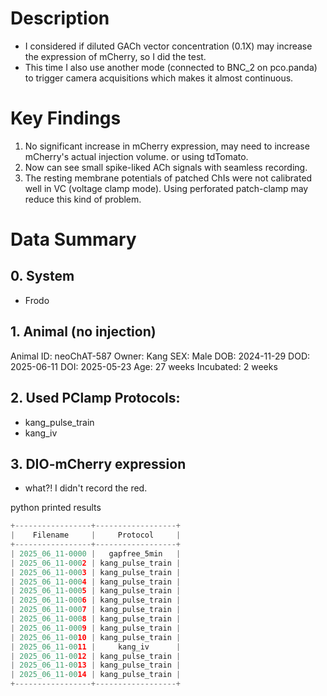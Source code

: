 # Description
- I considered if diluted GACh vector concentration (0.1X) may increase the expression of mCherry, so I did the test.
- This time I also use another mode (connected to BNC_2 on pco.panda) to trigger camera acquisitions which makes it almost continuous.
# Key Findings
1. No significant increase in mCherry expression, may need to increase mCherry's actual injection volume. or using tdTomato.
2. Now can see small spike-liked ACh signals with seamless recording.
3. The resting membrane potentials of patched ChIs were not calibrated well in VC (voltage clamp mode). Using perforated patch-clamp may reduce this kind of problem.
# Data Summary

## 0. System
- Frodo

## 1. Animal (no injection)
Animal ID: neoChAT-587
Owner: Kang
SEX: Male
DOB: 2024-11-29
DOD: 2025-06-11
DOI: 2025-05-23
Age: 27 weeks
Incubated: 2 weeks 

## 2. Used PClamp Protocols:
- kang_pulse_train
- kang_iv

## 3. DIO-mCherry expression
- what?! I didn't record the red.



python printed results
```python
+-----------------+------------------+
|    Filename     |     Protocol     |
+-----------------+------------------+
| 2025_06_11-0000 |   gapfree_5min   |
| 2025_06_11-0002 | kang_pulse_train |
| 2025_06_11-0003 | kang_pulse_train |
| 2025_06_11-0004 | kang_pulse_train |
| 2025_06_11-0005 | kang_pulse_train |
| 2025_06_11-0006 | kang_pulse_train |
| 2025_06_11-0007 | kang_pulse_train |
| 2025_06_11-0008 | kang_pulse_train |
| 2025_06_11-0009 | kang_pulse_train |
| 2025_06_11-0010 | kang_pulse_train |
| 2025_06_11-0011 |     kang_iv      |
| 2025_06_11-0012 | kang_pulse_train |
| 2025_06_11-0013 | kang_pulse_train |
| 2025_06_11-0014 | kang_pulse_train |
+-----------------+------------------+
```
